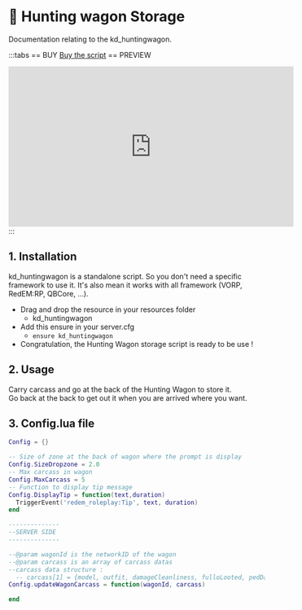 # :deer: Hunting wagon Storage
Documentation relating to the kd_huntingwagon.

:::tabs
== BUY
[Buy the script](https://store.jumpon-studios.com/package/5302950)
== PREVIEW
<iframe width="560" height="315" src="https://www.youtube.com/embed/CA1v7WScf_U?si=i_uMbhvL92IlO7Db" title="YouTube video player" frameborder="0" allow="accelerometer; autoplay; clipboard-write; encrypted-media; gyroscope; picture-in-picture; web-share" allowfullscreen></iframe>
:::

## 1. Installation
kd_huntingwagon is a standalone script. So you don't need a specific framework to use it. It's also mean it works with all framework (VORP, RedEM:RP, QBCore, …).

- Drag and drop the resource in your resources folder
  - kd_huntingwagon
- Add this ensure in your server.cfg
  - `ensure kd_huntingwagon`
- Congratulation, the Hunting Wagon storage script is ready to be use !

## 2. Usage
Carry carcass and go at the back of the Hunting Wagon to store it. <br>
Go back at the back to get out it when you are arrived where you want.

## 3. Config.lua file
```lua
Config = {}

-- Size of zone at the back of wagon where the prompt is display
Config.SizeDropzone = 2.0
-- Max carcass in wagon
Config.MaxCarcass = 5
-- Function to display tip message
Config.DisplayTip = function(text,duration)
  TriggerEvent('redem_roleplay:Tip', text, duration)
end

--------------
--SERVER SIDE
--------------

--@param wagonId is the networkID of the wagon
--@param carcass is an array of carcass datas
--carcass data structure :
  -- carcass[1] = {model, outfit, damageCleanliness, fulloLooted, pedDamage}
Config.updateWagonCarcass = function(wagonId, carcass)

end
```